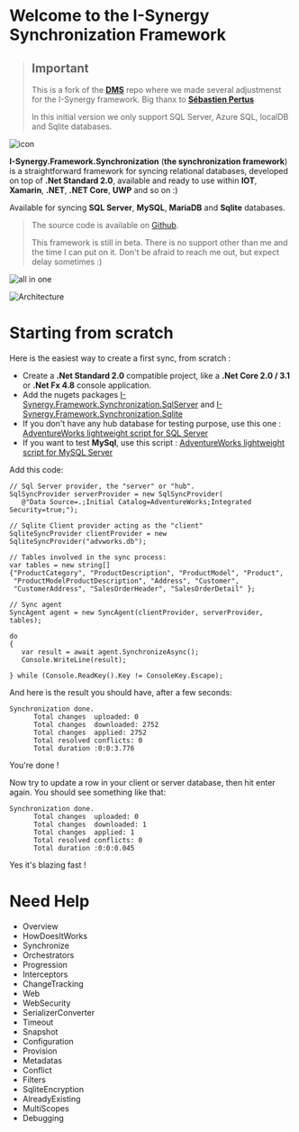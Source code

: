 Welcome to the I-Synergy Synchronization Framework
======================

> ## Important
>
> This is a fork of the **[DMS](https://github.com/Mimetis/Dotmim.Sync)** repo where we made several adjustmenst for the I-Synergy framework.
> Big thanx to **[Sébastien Pertus](https://github.com/Mimetis)**
>
> In this initial version we only support SQL Server, Azure SQL, localDB and Sqlite databases.


![icon](images/Smallicon.png)

**I-Synergy.Framework.Synchronization** (**the synchronization framework**) is a straightforward framework for syncing
relational databases, developed on top of **.Net Standard 2.0**,
available and ready to use within **IOT**, **Xamarin**, **.NET**, **.NET
Core**, **UWP** and so on :)

Available for syncing **SQL Server**, **MySQL**, **MariaDB** and
**Sqlite** databases.

> The source code is available on
> [Github](https://www.github.com/I-Synergy/I-Synergy.Framework).
>
> This framework is still in beta. There is no support other than me and the time I can put on it. Don\'t be afraid to reach me out, but expect delay sometimes :)

![all in one](images/allinone.png)

![Architecture](images/Architecture01.png)

Starting from scratch
=====================

Here is the easiest way to create a first sync, from scratch :

-   Create a **.Net Standard 2.0** compatible project, like a **.Net
    Core 2.0 / 3.1** or **.Net Fx 4.8** console application.
-   Add the nugets packages
    [I-Synergy.Framework.Synchronization.SqlServer](https://www.nuget.org/packages/I-Synergy.Framework.SqlServer)
    and
    [I-Synergy.Framework.Synchronization.Sqlite](https://www.nuget.org/packages/I-Synergy.Framework.Sqlite)
-   If you don\'t have any hub database for testing purpose, use this
    one : [AdventureWorks lightweight script for SQL
    Server](/CreateAdventureWorks.sql)
-   If you want to test **MySql**, use this script : [AdventureWorks
    lightweight script for MySQL Server](/CreateMySqlAdventureWorks.sql)

Add this code:

``` {.sourceCode .csharp}
// Sql Server provider, the "server" or "hub".
SqlSyncProvider serverProvider = new SqlSyncProvider(
   @"Data Source=.;Initial Catalog=AdventureWorks;Integrated Security=true;");

// Sqlite Client provider acting as the "client"
SqliteSyncProvider clientProvider = new SqliteSyncProvider("advworks.db");

// Tables involved in the sync process:
var tables = new string[] 
{"ProductCategory", "ProductDescription", "ProductModel", "Product", 
 "ProductModelProductDescription", "Address", "Customer", 
 "CustomerAddress", "SalesOrderHeader", "SalesOrderDetail" };

// Sync agent
SyncAgent agent = new SyncAgent(clientProvider, serverProvider, tables);

do
{
   var result = await agent.SynchronizeAsync();
   Console.WriteLine(result);

} while (Console.ReadKey().Key != ConsoleKey.Escape);
```

And here is the result you should have, after a few seconds:

``` {.sourceCode .csharp}
Synchronization done.
      Total changes  uploaded: 0
      Total changes  downloaded: 2752
      Total changes  applied: 2752
      Total resolved conflicts: 0
      Total duration :0:0:3.776
```

You\'re done !

Now try to update a row in your client or server database, then hit
enter again. You should see something like that:

``` {.sourceCode .csharp}
Synchronization done.
      Total changes  uploaded: 0
      Total changes  downloaded: 1
      Total changes  applied: 1
      Total resolved conflicts: 0
      Total duration :0:0:0.045
```

Yes it\'s blazing fast !

Need Help
=========

- Overview
- HowDoesItWorks
- Synchronize
- Orchestrators
- Progression
- Interceptors
- ChangeTracking
- Web
- WebSecurity
- SerializerConverter
- Timeout
- Snapshot
- Configuration
- Provision
- Metadatas
- Conflict
- Filters
- SqliteEncryption
- AlreadyExisting
- MultiScopes
- Debugging